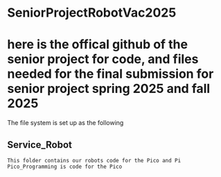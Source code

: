# SeniorProjectRobotVac2025
# here is the offical github of the senior project for code, and files needed for the final submission for senior project spring 2025 and fall 2025

The file system is set up as the following

## Service_Robot
	This folder contains our robots code for the Pico and Pi
	Pico_Programming is code for the Pico
